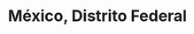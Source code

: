 ---
title: México, Distrito Federal
url: /mexico-distrito-federal/
latitude: 19.412
longitude: -99.166
---